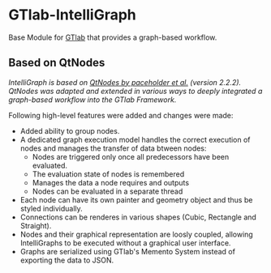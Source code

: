 # GTlab-IntelliGraph

Base Module for [GTlab](https://github.com/dlr-gtlab) that provides a graph-based workflow. 

## Based on QtNodes

*IntelliGraph is based on [QtNodes by paceholder et al.](https://github.com/paceholder/nodeeditor) (version 2.2.2). QtNodes was adapted and extended in various ways to deeply integrated a graph-based workflow into the GTlab Framework.*

Following high-level features were added and changes were made:

- Added ability to group nodes.
- A dedicated graph execution model handles the correct execution of nodes and manages the transfer of data btween nodes:
  - Nodes are triggered only once all predecessors have been evaluated. 
  - The evaluation state of nodes is remembered
  - Manages the data a node requires and outputs
  - Nodes can be evaluated in a separate thread
- Each node can have its own painter and geometry object and thus be styled individually.
- Connections can be renderes in various shapes (Cubic, Rectangle and Straight).
- Nodes and their graphical representation are loosly coupled, allowing IntelliGraphs to be executed without a graphical user interface.
- Graphs are serialized using GTlab's Memento System instead of exporting the data to JSON.